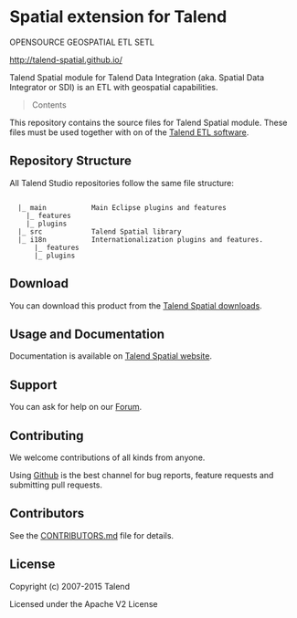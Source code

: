 # Spatial extension for Talend

OPENSOURCE GEOSPATIAL ETL SETL

http://talend-spatial.github.io/

Talend Spatial module for Talend Data Integration (aka. Spatial Data Integrator or SDI) is an ETL with geospatial capabilities.


> Contents

This repository contains the source files for Talend Spatial module. These files must be used together with on of the [Talend ETL software](https://github.com/Talend).


## Repository Structure
All Talend Studio repositories follow the same file structure:
```

  |_ main           Main Eclipse plugins and features
    |_ features
    |_ plugins
  |_ src            Talend Spatial library
  |_ i18n           Internationalization plugins and features.
      |_ features
      |_ plugins
```

## Download

You can download this product from the [Talend Spatial downloads](https://sourceforge.net/projects/sdispatialetl/files/sdispatialetl/).


## Usage and Documentation

Documentation is available on [Talend Spatial website](http://talend-spatial.github.io/).



## Support 

You can ask for help on our [Forum](http://www.talendforge.org/forum/viewforum.php?id=9).


## Contributing

We welcome contributions of all kinds from anyone.

Using [Github](https://github.com/talend-spatial) is the best channel for bug reports, feature requests and submitting pull requests.

## Contributors

See the [CONTRIBUTORS.md](./CONTRIBUTORS.md) file for details.

## License

Copyright (c) 2007-2015 Talend

Licensed under the Apache V2 License
